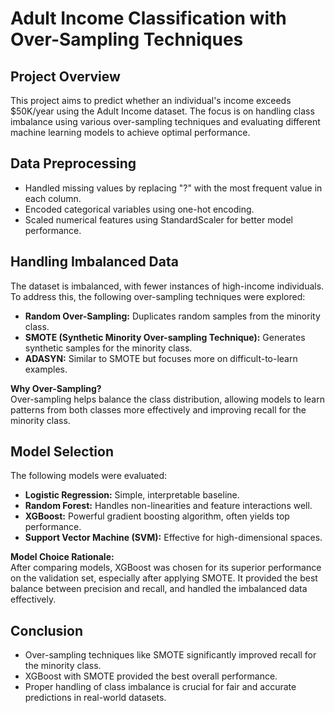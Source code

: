 # Adult Income Classification with Over-Sampling Techniques

## Project Overview

This project aims to predict whether an individual's income exceeds \$50K/year using the Adult Income dataset. The focus is on handling class imbalance using various over-sampling techniques and evaluating different machine learning models to achieve optimal performance.



## Data Preprocessing

- Handled missing values by replacing "?" with the most frequent value in each column.
- Encoded categorical variables using one-hot encoding.
- Scaled numerical features using StandardScaler for better model performance.

## Handling Imbalanced Data

The dataset is imbalanced, with fewer instances of high-income individuals. To address this, the following over-sampling techniques were explored:

- **Random Over-Sampling:** Duplicates random samples from the minority class.
- **SMOTE (Synthetic Minority Over-sampling Technique):** Generates synthetic samples for the minority class.
- **ADASYN:** Similar to SMOTE but focuses more on difficult-to-learn examples.

**Why Over-Sampling?**  
Over-sampling helps balance the class distribution, allowing models to learn patterns from both classes more effectively and improving recall for the minority class.

## Model Selection

The following models were evaluated:

- **Logistic Regression:** Simple, interpretable baseline.
- **Random Forest:** Handles non-linearities and feature interactions well.
- **XGBoost:** Powerful gradient boosting algorithm, often yields top performance.
- **Support Vector Machine (SVM):** Effective for high-dimensional spaces.

**Model Choice Rationale:**  
After comparing models, XGBoost was chosen for its superior performance on the validation set, especially after applying SMOTE. It provided the best balance between precision and recall, and handled the imbalanced data effectively.


## Conclusion

- Over-sampling techniques like SMOTE significantly improved recall for the minority class.
- XGBoost with SMOTE provided the best overall performance.
- Proper handling of class imbalance is crucial for fair and accurate predictions in real-world datasets.



